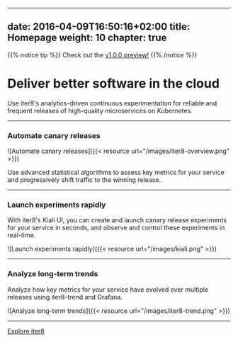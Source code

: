 
---
date: 2016-04-09T16:50:16+02:00
title: Homepage
weight: 10
chapter: true
---

{{% notice tip %}}
Check out the [v1.0.0 preview!](https://iter8.tools/docs/archive/v1.0.0)
{{% /notice %}}

# Deliver better software in the cloud

Use iter8's analytics-driven continuous experimentation for reliable and frequent releases of high-quality microservices on Kubernetes.

***

### Automate canary releases

![Automate canary releases]({{< resource url="/images/iter8-overview.png" >}})

Use advanced statistical algorithms to assess key metrics for your service and progressively shift traffic to the winning release.

***

### Launch experiments rapidly

With iter8's Kiali UI, you can create and launch canary release experiments for your service in seconds, and observe and control these experiments in real-time.

![Launch experiments rapidly]({{< resource url="/images/kiali.png" >}})

***

### Analyze long-term trends

Analyze how key metrics for your service have evolved over multiple releases using iter8-trend and Grafana.

![Analyze long-term trends]({{< resource url="/images/iter8-trend.png" >}})

***

[Explore iter8](/introduction/about/)